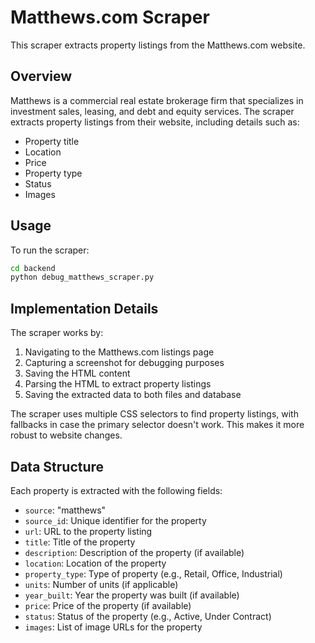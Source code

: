 # Matthews.com Scraper

This scraper extracts property listings from the Matthews.com website.

## Overview

Matthews is a commercial real estate brokerage firm that specializes in investment sales, leasing, and debt and equity services. The scraper extracts property listings from their website, including details such as:

- Property title
- Location
- Price
- Property type
- Status
- Images

## Usage

To run the scraper:

```bash
cd backend
python debug_matthews_scraper.py
```

## Implementation Details

The scraper works by:

1. Navigating to the Matthews.com listings page
2. Capturing a screenshot for debugging purposes
3. Saving the HTML content
4. Parsing the HTML to extract property listings
5. Saving the extracted data to both files and database

The scraper uses multiple CSS selectors to find property listings, with fallbacks in case the primary selector doesn't work. This makes it more robust to website changes.

## Data Structure

Each property is extracted with the following fields:

- `source`: "matthews"
- `source_id`: Unique identifier for the property
- `url`: URL to the property listing
- `title`: Title of the property
- `description`: Description of the property (if available)
- `location`: Location of the property
- `property_type`: Type of property (e.g., Retail, Office, Industrial)
- `units`: Number of units (if applicable)
- `year_built`: Year the property was built (if available)
- `price`: Price of the property (if available)
- `status`: Status of the property (e.g., Active, Under Contract)
- `images`: List of image URLs for the property
